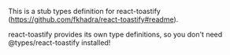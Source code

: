 This is a stub types definition for react-toastify (https://github.com/fkhadra/react-toastify#readme).

react-toastify provides its own type definitions, so you don't need @types/react-toastify installed!